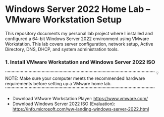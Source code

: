 # Windows Server 2022 Home Lab – VMware Workstation Setup

This repository documents my personal lab project where I installed and configured a 64-bit Windows Server 2022 environment using VMware Workstation. This lab covers server configuration, network setup, Active Directory, DNS, DHCP, and system administration tools.

### 1. Install VMware Workstation and Windows Server 2022 ISO
'''''''''''''''''''''''''''''''''''''''''''''''''''''''''''''''''''''''''''''''''''''''''''''''''''''''''''''''''''
💡 NOTE: Make sure your computer meets the recommended hardware requirements before setting up a VMware home lab.
'''''''''''''''''''''''''''''''''''''''''''''''''''''''''''''''''''''''''''''''''''''''''''''''''''''''''''''''''''
- Download VMware Workstation Player: https://www.vmware.com/
- Download Windows Server 2022 ISO (Evaluation): https://info.microsoft.com/ww-landing-windows-server-2022.html
